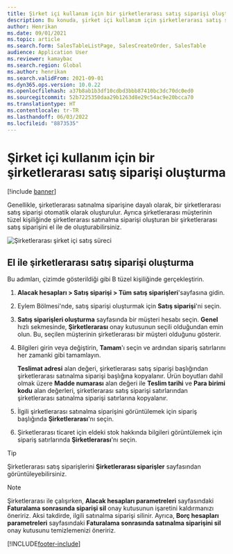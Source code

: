 ```yaml
---
title: Şirket içi kullanım için bir şirketlerarası satış siparişi oluşturma
description: Bu konuda, şirket içi kullanım için şirketlerarası satış siparişinin nasıl oluşturulacağı açıklanmaktadır
author: Henrikan
ms.date: 09/01/2021
ms.topic: article
ms.search.form: SalesTableListPage, SalesCreateOrder, SalesTable
audience: Application User
ms.reviewer: kamaybac
ms.search.region: Global
ms.author: henrikan
ms.search.validFrom: 2021-09-01
ms.dyn365.ops.version: 10.0.22
ms.openlocfilehash: a37b8ab1b3df10cdbd3bbb87410bc3dc70dc0ed0
ms.sourcegitcommit: 52b7225350daa29b1263d8e29c54ac9e20bcca70
ms.translationtype: HT
ms.contentlocale: tr-TR
ms.lasthandoff: 06/03/2022
ms.locfileid: "8873535"
---
```

# <a name="create-an-intercompany-sales-order-for-internal-use"></a>Şirket içi kullanım için bir şirketlerarası satış siparişi oluşturma

[!include [banner](../../includes/banner.md)]

Genellikle, şirketlerarası satınalma siparişine dayalı olarak, bir şirketlerarası satış siparişi otomatik olarak oluşturulur. Ayrıca şirketlerarası müşterinin tüzel kişiliğinde şirketlerarası satınalma siparişi oluşturan bir şirketlerarası satış siparişini el ile de oluşturabilirsiniz.

![Şirketlerarası şirket içi satış süreci](media/intercompanyinternalsalesprocess.png)

## <a name="create-an-intercompany-sales-order-manually"></a>El ile şirketlerarası satış siparişi oluşturma

Bu adımları, çizimde gösterildiği gibi B tüzel kişiliğinde gerçekleştirin.

1. **Alacak hesapları \> Satış siparişi \> Tüm satış siparişleri**'sayfasına gidin.
1. Eylem Bölmesi'nde, satış siparişi oluşturmak için **Satış siparişi**'ni seçin.
1. **Satış siparişleri oluşturma** sayfasında bir müşteri hesabı seçin. **Genel** hızlı sekmesinde, **Şirketlerarası** onay kutusunun seçili olduğundan emin olun. Bu, seçilen müşterinin şirketlerarası bir müşteri olduğunu gösterir.
1. Bilgileri girin veya değiştirin, **Tamam**'ı seçin ve ardından sipariş satırlarını her zamanki gibi tamamlayın.

    **Teslimat adresi** alan değeri, şirketlerarası satış siparişi başlığından şirketlerarası satınalma siparişi başlığına kopyalanır. Ürün boyutları dahil olmak üzere **Madde numarası** alan değeri ile **Teslim tarihi** ve **Para birimi kodu** alan değerleri, şirketlerarası satış siparişi satırlarından şirketlerarası satınalma siparişi satırlarına kopyalanır.

1. İlgili şirketlerarası satınalma siparişini görüntülemek için sipariş başlığında **Şirketlerarası**'nı seçin.
1. Şirketlerarası ticaret için eldeki stok hakkında bilgileri görüntülemek için sipariş satırlarında **Şirketlerarası**'nı seçin.

> [!TIP]
> Şirketlerarası satış siparişlerini **Şirketlerarası siparişler** sayfasından görüntüleyebilirsiniz.

> [!NOTE]
> Şirketlerarası ile çalışırken, **Alacak hesapları parametreleri** sayfasındaki **Faturalama sonrasında siparişi sil** onay kutusunun işaretini kaldırmanızı öneririz. Aksi takdirde, ilgili satınalma siparişi silinir. Ayrıca, **Borç hesapları parametreleri** sayfasındaki **Faturalama sonrasında satınalma siparişini sil** onay kutusunu temizlemenizi öneririz.

[!INCLUDE[footer-include](../../includes/footer-banner.md)]
